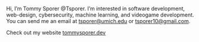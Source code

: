 Hi, I’m Tommy Sporer @Tsporer.
I’m interested in software development, web-design, cybersecurity, machine learning, and videogame development.
You can send me an email at tsporer@umich.edu or tsporer10@gmail.com.

Check out my website [tommysporer.dev](url)
